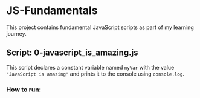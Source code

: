 # JS-Fundamentals

This project contains fundamental JavaScript scripts as part of my learning journey.

## Script: 0-javascript_is_amazing.js

This script declares a constant variable named `myVar` with the value `"JavaScript is amazing"` and prints it to the console using `console.log`.

### How to run:

